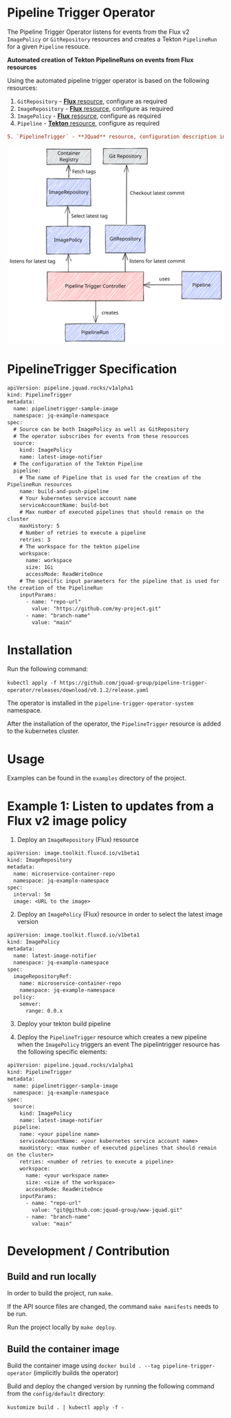 # Pipeline Trigger Operator

The Pipeline Trigger Operator listens for events from the Flux v2 `ImagePolicy` or `GitRepository` resources and creates a Tekton `PipelineRun` for a given `Pipeline` resouce.

**Automated creation of Tekton PipelineRuns on events from Flux resources**

Using the automated pipeline trigger operator is based on the following resources:
1. `GitRepository` - [**Flux** resource](https://fluxcd.io/docs/components/source/gitrepositories/), configure as required
2. `ImageRepository` - [**Flux** resource](https://fluxcd.io/docs/components/image/imagerepositories/), configure as required
3. `ImagePolicy` - [**Flux** resource](https://fluxcd.io/docs/components/image/imagepolicies/), configure as required
4. `Pipeline` - [**Tekton** resource](https://tekton.dev/docs/pipelines/pipelines/), configure as required
```diff
5. `PipelineTrigger` - **JQuad** resource, configuration description in this readme
```

![Workflow](https://github.com/jquad-group/pipeline-trigger-operator/blob/main/img/pipeline-trigger-operator.svg)

# PipelineTrigger Specification

```
apiVersion: pipeline.jquad.rocks/v1alpha1
kind: PipelineTrigger
metadata:
  name: pipelinetrigger-sample-image
  namespace: jq-example-namespace
spec:
  # Source can be both ImagePolicy as well as GitRepository
  # The operator subscribes for events from these resources
  source: 
    kind: ImagePolicy
    name: latest-image-notifier
  # The configuration of the Tekton Pipeline 
  pipeline: 
    # The name of Pipeline that is used for the creation of the PipelineRun resources
    name: build-and-push-pipeline
    # Your kubernetes service account name
    serviceAccountName: build-bot
    # Max number of executed pipelines that should remain on the cluster
    maxHistory: 5
    # Number of retries to execute a pipeline
    retries: 3
    # The workspace for the tekton pipeline
    workspace:
      name: workspace
      size: 1Gi
      accessMode: ReadWriteOnce
    # The specific input parameters for the pipeline that is used for the creation of the PipelineRun 
    inputParams:
      - name: "repo-url"
        value: "https://github.com/my-project.git"
      - name: "branch-name"
        value: "main"
```

# Installation

Run the following command: 

`kubectl apply -f https://github.com/jquad-group/pipeline-trigger-operator/releases/download/v0.1.2/release.yaml`

The operator is installed in the `pipeline-trigger-operator-system` namespace. 

After the installation of the operator, the `PipelineTrigger` resource is added to the kubernetes cluster.

# Usage

Examples can be found in the `examples` directory of the project. 

# Example 1: Listen to updates from a Flux v2 image policy

1. Deploy an `ImageRepository` (Flux) resource

```
apiVersion: image.toolkit.fluxcd.io/v1beta1
kind: ImageRepository
metadata:
  name: microservice-container-repo 
  namespace: jq-example-namespace
spec:
  interval: 5m
  image: <URL to the image>
```

2. Deploy an `ImagePolicy` (Flux) resource in order to select the latest image version

```
apiVersion: image.toolkit.fluxcd.io/v1beta1
kind: ImagePolicy
metadata:
  name: latest-image-notifier
  namespace: jq-example-namespace
spec:
  imageRepositoryRef:
    name: microservice-container-repo
    namespace: jq-example-namespace
  policy:
    semver:
      range: 0.0.x

```

3. Deploy your tekton build pipeline

4. Deploy the `PipelineTrigger` resource which creates a new pipeline when the `ImagePolicy` triggers an event
The pipelintrigger resource has the following specific elements:

```
apiVersion: pipeline.jquad.rocks/v1alpha1
kind: PipelineTrigger
metadata:
  name: pipelinetrigger-sample-image
  namespace: jq-example-namespace
spec:
  source: 
    kind: ImagePolicy
    name: latest-image-notifier
  pipeline: 
    name: <your pipeline name>
    serviceAccountName: <your kubernetes service account name>
    maxHistory: <max number of executed pipelines that should remain on the cluster>
    retries: <number of retries to execute a pipeline>
    workspace:
      name: <your workspace name>
      size: <size of the workspace>
      accessMode: ReadWriteOnce
    inputParams:
      - name: "repo-url"
        value: "git@github.com:jquad-group/www-jquad.git"
      - name: "branch-name"
        value: "main"
```

# Development / Contribution

## Build and run locally 

In order to build the project, run `make`.

If the API source files are changed, the command `make manifests` needs to be run.

Run the project locally by `make deploy`.

## Build the container image 

Build the container image using `docker build . --tag pipeline-trigger-operator` (implicitly builds the operator)

Build and deploy the changed version by running the following command from the `config/default` directory:

`kustomize build . | kubectl apply -f -` 
